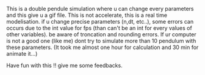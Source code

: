This is a double pendule simulation where u can change every parameters and this give u a gif file.
This is not accelerate, this is a real time modelisation.
if u change precise parameters (n,dt, etc..), some errors can occurs due to the int value for fps (than can't be an int for every values of other variables).
be aware of troncation and rounding errors.
If ur computer is not a good one (like me) dont try to simulate more than 10 pendulum with these parameters. (It took me almost one hour for calculation and 30 min for animate it...)

Have fun with this !! give me some feedbacks.
